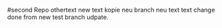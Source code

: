 #second Repo
othertext
new text kopie
neu branch
neu text text
change done from new test branch udpate.

